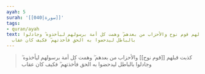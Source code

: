 ```yaml
---
ayah: 5
surah: '[[040|سورة]]'
tags:
- quran/ayah
text: كذبت قبلهم قوم نوح والأحزاب من بعدهم ۖ وهمت كل أمة برسولهم ليأخذوه ۖ وجادلوا
  بالباطل ليدحضوا به الحق فأخذتهم ۖ فكيف كان عقاب
---
```

> كذبت قبلهم [[قوم نوح]] والأحزاب من بعدهم ۖ وهمت كل أمة برسولهم ليأخذوه ۖ وجادلوا بالباطل ليدحضوا به الحق فأخذتهم ۖ فكيف كان عقاب
